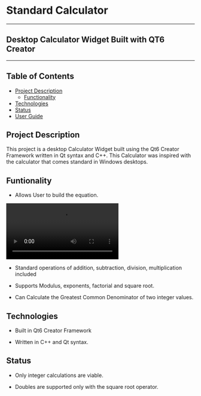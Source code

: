 # Standard Calculator

---

## Desktop Calculator Widget Built with QT6 Creator

---

## Table of Contents

- [Project Description](#project-description)
  - [Functionality](#functionality)
- [Technologies](#technologies)
- [Status](#status)
- [User Guide](#user-guide)

## Project Description

This project is a desktop Calculator Widget built using the Qt6 Creator Framework written in Qt syntax and C++.
This Calculator was inspired with the calculator that comes standard in Windows desktops.

## Funtionality

- Allows User to build the equation.
  
![Calculator Demo](calculator_back.mp4)

- Standard operations of addition, subtraction, division, multiplication included

- Supports Modulus, exponents, factorial and square root.

- Can Calculate the Greatest Common Denominator of two integer values.

## Technologies

- Built in Qt6 Creator Framework

- Written in C++ and Qt syntax.

## Status

- Only integer calculations are viable.

- Doubles are supported only with the square root operator.

  

